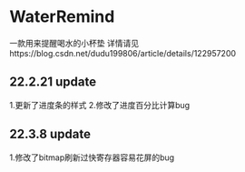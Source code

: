 # WaterRemind
一款用来提醒喝水的小杯垫
详情请见https://blog.csdn.net/dudu199806/article/details/122957200

## 22.2.21 update
1.更新了进度条的样式
2.修改了进度百分比计算bug
## 22.3.8 update
1.修改了bitmap刷新过快寄存器容易花屏的bug
